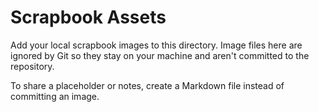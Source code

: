 # Scrapbook Assets

Add your local scrapbook images to this directory.  Image files here are ignored by Git so they stay on your machine and aren't committed to the repository.

To share a placeholder or notes, create a Markdown file instead of committing an image.
